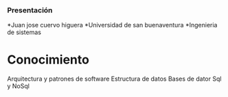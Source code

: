 ### **Presentación**

*Juan jose cuervo higuera
*Universidad de san buenaventura
*Ingenieria de sistemas

# Conocimiento
Arquitectura y patrones de software
Estructura de datos
Bases de dator Sql y NoSql


